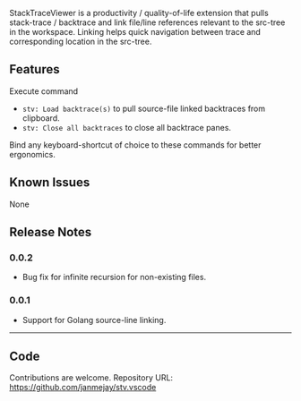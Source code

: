 StackTraceViewer is a productivity / quality-of-life extension that pulls
 stack-trace / backtrace and link file/line references relevant to the src-tree
 in the workspace. Linking helps quick navigation between trace and
 corresponding location in the src-tree.

## Features

Execute command
* `stv: Load backtrace(s)` to pull source-file linked backtraces from clipboard.
* `stv: Close all backtraces` to close all backtrace panes.

Bind any keyboard-shortcut of choice to these commands for better ergonomics.

## Known Issues

None

## Release Notes

### 0.0.2

- Bug fix for infinite recursion for non-existing files.

### 0.0.1

- Support for Golang source-line linking.

---

## Code

Contributions are welcome.
Repository URL: https://github.com/janmejay/stv.vscode